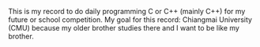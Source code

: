This is my record to do daily programming C or C++ (mainly C++) for my future or school competition.
My goal for this record: Chiangmai University (CMU) because my older brother studies there and I want to be like my brother.
